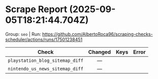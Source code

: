 # Scrape Report (2025-09-05T18:21:44.704Z)

Group: `seo`  |  Run: https://github.com/AlbertoRoca96/scraping-checks-scheduler/actions/runs/17501238451

| Check | Changed | Keys | Error |
|---|:---:|:--|:--|
| `playstation_blog_sitemap_diff` | — |  |  |
| `nintendo_us_news_sitemap_diff` | — |  |  |
